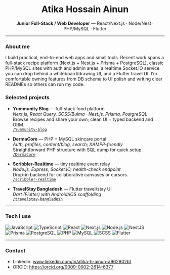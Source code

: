 <!-- Centered intro -->
<h1 align="center">Atika Hossain Ainun</h1>
<p align="center"><b>Junior Full-Stack / Web Developer</b> — React/Next.js · Node/Nest · PHP/MySQL · Flutter</p>

---

### About me
I build practical, end-to-end web apps and small tools. Recent work spans a full-stack recipe platform (Next.js + Nest.js + Prisma + PostgreSQL), classic PHP/MySQL sites with auth and admin areas, a realtime Socket.IO service you can drop behind a whiteboard/drawing UI, and a Flutter travel UI. I’m comfortable owning features from DB schema to UI polish and writing clear READMEs so others can run my code.

### Selected projects
- **Yummunity Blog** — full-stack food platform  
  *Next.js, React Query, SCSS/Bulma · Nest.js, Prisma, PostgreSQL*  
  Browse recipes and share your own; clean UI + typed backend and ORM.  
  [`/Yummunity-blog`](https://github.com/ainun-11/Yummunity-blog)

- **DermaCore** — PHP + MySQL skincare portal  
  *Auth, profiles, content/blog, search; XAMPP-friendly*  
  Straightforward PHP structure with SQL dump for quick setup.  
  [`/DermaCore`](https://github.com/ainun-11/DermaCore)

- **Scribbler-Realtime** — tiny realtime event relay  
  *Node.js, Express, Socket.IO; health-check endpoint*  
  Drop-in backend for collaborative canvases or cursors.  
  [`/scribbler-realtime`](https://github.com/ainun-11/scribbler-realtime)

- **TravelStay Bangladesh** — Flutter travel/stay UI  
  *Dart (Flutter) with Android/iOS scaffolding*  
  [`/travelstay-bangladesh`](https://github.com/ainun-11/travelstay-bangladesh)

---

### Tech I use
![JavaScript](https://img.shields.io/badge/JavaScript-333?logo=javascript)
![TypeScript](https://img.shields.io/badge/TypeScript-333?logo=typescript)
![React](https://img.shields.io/badge/React-333?logo=react)
![Next.js](https://img.shields.io/badge/Next.js-333?logo=nextdotjs)
![Node.js](https://img.shields.io/badge/Node.js-333?logo=nodedotjs)
![NestJS](https://img.shields.io/badge/NestJS-333?logo=nestjs)
![Prisma](https://img.shields.io/badge/Prisma-333?logo=prisma)
![PostgreSQL](https://img.shields.io/badge/PostgreSQL-333?logo=postgresql)
![PHP](https://img.shields.io/badge/PHP-333?logo=php)
![MySQL](https://img.shields.io/badge/MySQL-333?logo=mysql)
![SCSS](https://img.shields.io/badge/SCSS-333?logo=sass)
![Flutter](https://img.shields.io/badge/Flutter-333?logo=flutter)

---

### Contact
- Linkedin: www.linkedin.com/in/atika-h-ainun-a962802b1 
- ORCID: https://orcid.org/0009-0002-2614-6377




